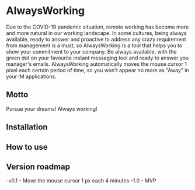 # AlwaysWorking

Due to the COVID-19 pandemic situation, remote working has become more and more natural in our working landscape. In some cultures, being always available, ready to answer and proactive to address any crazy requirement from management is a must, so AlwaysWorking is a tool that helps you to show your commitment to your company. Be always available, with the green dot on your favourite instant messaging tool and ready to answer you manager's emails.
AlwaysWorking automatically moves the mouse cursor 1 pixel each certain period of time, so you won't appear no more as "Away" in your IM applications.

## Motto
Pursue your dreams! Always working!

## Installation

## How to use

## Version roadmap
-v0.1
	- Move the mouse cursor 1 px each 4 minutes
-1.0 - MVP
